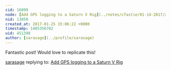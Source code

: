 ```yaml
---
cid: 16099
node: [Add GPS logging to a Saturn V Rig](../notes/cfastie/01-14-2017/add-gps-logging-to-microsd-card-to-a-saturn-v-rig)
nid: 13850
created_at: 2017-01-25 15:06:22 +0000
timestamp: 1485356782
uid: 451398
author: [sarasage](../profile/sarasage)
---
```


Fantastic post! Would love to replicate this!

[sarasage](../profile/sarasage) replying to: [Add GPS logging to a Saturn V Rig](../notes/cfastie/01-14-2017/add-gps-logging-to-microsd-card-to-a-saturn-v-rig)

